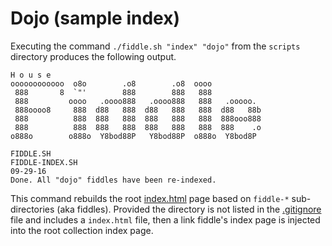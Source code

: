 Dojo (sample index)
======

Executing the command `./fiddle.sh "index" "dojo"` from the `scripts` directory produces the following output.

    H o u s e
    oooooooooooo  o8o        .o8        .o8  oooo
     888       8  `"'        888        888   888
     888         oooo   .oooo888   .oooo888   888   .ooooo.
     888oooo8     888  d88   888  d88   888   888  d88   88b
     888          888  888   888  888   888   888  888ooo888
     888          888  888   888  888   888   888  888    .o
    o888o        o888o  Y8bod88P   Y8bod88P  o888o  Y8bod8P
    
    FIDDLE.SH
    FIDDLE-INDEX.SH
    09-29-16
    Done. All "dojo" fiddles have been re-indexed.


This command rebuilds the root [index.html](index.html) page based on `fiddle-*` sub-directories (aka fiddles). Provided 
the directory is not listed in the [.gitignore](../../.gitignore) file and includes a `index.html` file, then a link fiddle's
index page is injected into the root collection index page.

